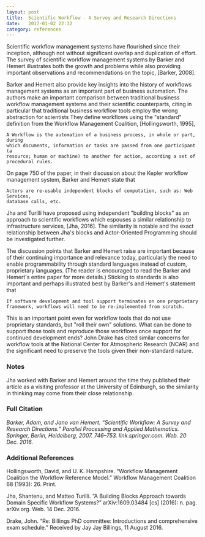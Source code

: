 ```yaml
---
layout: post
title:  Scientific Workflow - A Survey and Research Directions
date:   2017-01-02 22:32
category: references
---
```


Scientific workflow management systems have flourished since their inception,
although not without significant overlap and duplication of effort. The survey
of scientific workflow management systems by Barker and Hemert illustrates both
the growth and problems while also providing important observations and
recommendations on the topic, \[Barker, 2008].

Barker and Hemert also provide key insights into the history of workflows
management systems as an important part of business automation. The authors 
make an important comparison between traditional business workflow management 
systems and their scientific counterparts, citing in particular that 
traditional business workflow tools employ the wrong abstraction for scientists
They define workflows using the "standard" definition from the Workflow 
Management Coalition, \[Hollingsworth, 1995],

```
A Workflow is the automation of a business process, in whole or part, during
which documents, information or tasks are passed from one participant (a 
resource; human or machine) to another for action, according a set of 
procedural rules. 
```

On page 750 of the paper, in their discussion about the Kepler workflow
management system, Barker and Hemert state that

```
Actors are re-usable independent blocks of computation, such as: Web Services,
database calls, etc.
```

Jha and Turilli have proposed using independent "building blocks" as an 
approach to scientific workflows which espouses a similar relationship to 
infrastructure services, \[Jha, 2016]. The similarity is notable and the exact
relationship between Jha's blocks and Actor-Oriented Programming should be
investigated further.

The discussion points that Barker and Hemert raise are important because
of their continuing importance and relevance today, particularly the need to
enable programmability through standard languages instead of custom, 
proprietary languages. (The reader is encouraged to read the Barker and 
Hemert's entire paper for more details.) Sticking to standards is also 
important and perhaps illustrated best by Barker's and Hemert's statement that

```
If software development and tool support terminates on one proprietary 
framework, workflows will need to be re-implemented from scratch.
```

This is an important point even for workflow tools that do not use proprietary
standards, but "roll their own" solutions. What can be done to support those
tools and reproduce those workflows once support for continued development 
ends? John Drake has cited similar concerns for workflow tools at the
National Center for Atmospheric Research (NCAR) and the significant need to
preserve the tools given their non-standard nature.

### Notes

Jha worked with Barker and Hemert around the time they published their article 
as a visiting professor at the University of Edinburgh, so the similarity in 
thinking may come from their close relationship.

### Full Citation
_Barker, Adam, and Jano van Hemert. “Scientific Workflow: A Survey and Research Directions.” Parallel Processing and Applied Mathematics. Springer, Berlin, Heidelberg, 2007. 746–753. link.springer.com. Web. 20 Dec. 2016._

### Additional References

Hollingsworth, David, and U. K. Hampshire. “Workflow Management Coalition the Workflow Reference Model.” Workflow Management Coalition 68 (1993): 26. Print.

Jha, Shantenu, and Matteo Turilli. “A Building Blocks Approach towards Domain Specific Workflow Systems?” arXiv:1609.03484 [cs] (2016): n. pag. arXiv.org. Web. 14 Dec. 2016.

Drake, John. “Re: Billings PhD committee: Introductions and comprehensive exam schedule.” Received by Jay Jay Billings, 11 August 2016.